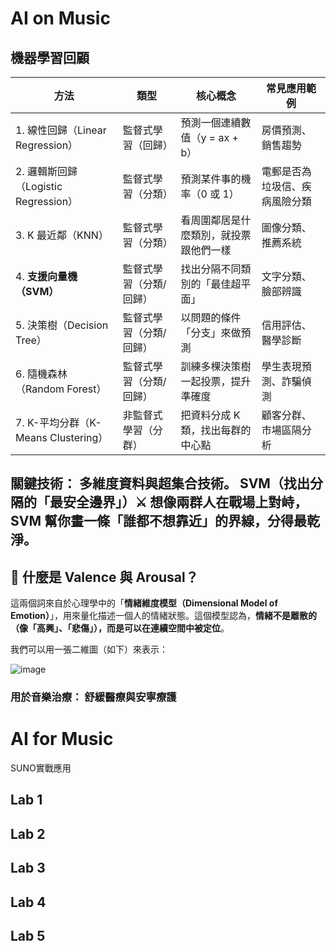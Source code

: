 # AI on Music
## 機器學習回顧

| 方法 | 類型 | 核心概念 | 常見應用範例 |
| --- | --- | --- | --- |
| 1. 線性回歸（Linear Regression） | 監督式學習（回歸） | 預測一個連續數值（y = ax + b） | 房價預測、銷售趨勢 |
| 2. 邏輯斯回歸（Logistic Regression） | 監督式學習（分類） | 預測某件事的機率（0 或 1） | 電郵是否為垃圾信、疾病風險分類 |
| 3. K 最近鄰（KNN） | 監督式學習（分類） | 看周圍鄰居是什麼類別，就投票跟他們一樣 | 圖像分類、推薦系統 |
| 4. **支援向量機（SVM）** | 監督式學習（分類/回歸） | 找出分隔不同類別的「最佳超平面」 | 文字分類、臉部辨識 |
| 5. 決策樹（Decision Tree） | 監督式學習（分類/回歸） | 以問題的條件「分支」來做預測 | 信用評估、醫學診斷 |
| 6. 隨機森林（Random Forest） | 監督式學習（分類/回歸） | 訓練多棵決策樹一起投票，提升準確度 | 學生表現預測、詐騙偵測 |
| 7. K-平均分群（K-Means Clustering） | 非監督式學習（分群） | 把資料分成 K 類，找出每群的中心點 | 顧客分群、市場區隔分析 |

## 關鍵技術： 多維度資料與超集合技術。 SVM（找出分隔的「最安全邊界」）⚔️ 想像兩群人在戰場上對峙，SVM 幫你畫一條「誰都不想靠近」的界線，分得最乾淨。

## 🧠 什麼是 Valence 與 Arousal？

這兩個詞來自於心理學中的「**情緒維度模型（Dimensional Model of Emotion）**」，用來量化描述一個人的情緒狀態。這個模型認為，**情緒不是離散的（像「高興」、「悲傷」），而是可以在連續空間中被定位**。

我們可以用一張二維圖（如下）來表示：

![image](https://github.com/user-attachments/assets/cbb954f1-4264-4831-be5c-b93d14c26f2e)

### 用於音樂治療： 舒緩醫療與安寧療護

# AI for Music

SUNO實戰應用

## Lab 1


## Lab 2


## Lab 3


## Lab 4 


## Lab 5



